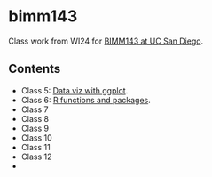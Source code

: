# bimm143
Class work from WI24 for [BIMM143 at UC San Diego](https://bioboot.github.io/bimm143_W24/).

## Contents

- Class 5: [Data viz with ggplot]().
- Class 6: [R functions and packages]().
- Class 7
- Class 8
- Class 9
- Class 10
- Class 11
- Class 12
- 
